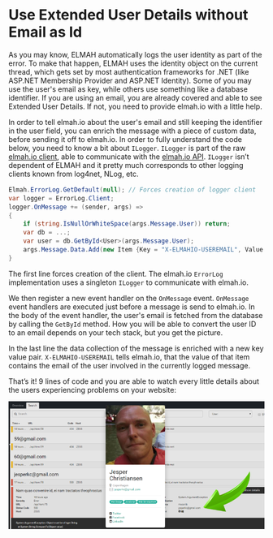 # Use Extended User Details without Email as Id

As you may know, ELMAH automatically logs the user identity as part of the error. To make that happen, ELMAH uses the identity object on the current thread, which gets set by most authentication frameworks for .NET (like ASP.NET Membership Provider and ASP.NET Identity). Some of you may use the user's email as key, while others use something like a database identifier. If you are using an email, you are already covered and able to see Extended User Details. If not, you need to provide elmah.io with a little help.

In order to tell elmah.io about the user's email and still keeping the identifier in the user field, you can enrich the message with a piece of custom data, before sending it off to elmah.io. In order to fully understand the code below, you need to know a bit about `ILogger`. `ILogger` is part of the raw [elmah.io client](http://www.nuget.org/packages/elmah.io.client), able to communicate with the [elmah.io API](https://elmah.io/api). `ILogger` isn’t dependent of ELMAH and it pretty much corresponds to other logging clients known from log4net, NLog, etc.

```csharp
Elmah.ErrorLog.GetDefault(null); // Forces creation of logger client
var logger = ErrorLog.Client;
logger.OnMessage += (sender, args) =>
{
    if (string.IsNullOrWhiteSpace(args.Message.User)) return;
    var db = ...;
    var user = db.GetById<User>(args.Message.User);
    args.Message.Data.Add(new Item {Key = "X-ELMAHIO-USEREMAIL", Value = user.Email});
}
```

The first line forces creation of the client. The elmah.io `ErrorLog` implementation uses a singleton `ILogger` to communicate with elmah.io.

We then register a new event handler on the `OnMessage` event. `OnMessage` event handlers are executed just before a message is send to elmah.io. In the body of the event handler, the user's email is fetched from the database by calling the `GetById` method. How you will be able to convert the user ID to an email depends on your tech stack, but you get the picture.

In the last line the data collection of the message is enriched with a new key value pair. `X-ELMAHIO-USEREMAIL` tells elmah.io, that the value of that item contains the email of the user involved in the currently logged message.

That’s it! 9 lines of code and you are able to watch every little details about the users experiencing problems on your website:

![Extended User Details](images/extended_user_details.png)
